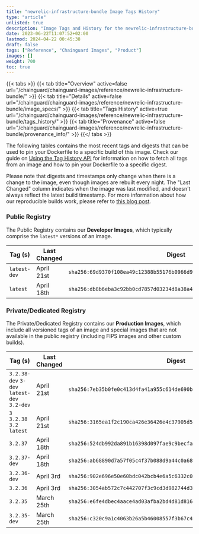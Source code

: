 ```yaml
---
title: "newrelic-infrastructure-bundle Image Tags History"
type: "article"
unlisted: true
description: "Image Tags and History for the newrelic-infrastructure-bundle Chainguard Image"
date: 2023-06-22T11:07:52+02:00
lastmod: 2024-04-22 00:45:38
draft: false
tags: ["Reference", "Chainguard Images", "Product"]
images: []
weight: 700
toc: true
---
```


{{< tabs >}}
{{< tab title="Overview" active=false url="/chainguard/chainguard-images/reference/newrelic-infrastructure-bundle/" >}}
{{< tab title="Details" active=false url="/chainguard/chainguard-images/reference/newrelic-infrastructure-bundle/image_specs/" >}}
{{< tab title="Tags History" active=true url="/chainguard/chainguard-images/reference/newrelic-infrastructure-bundle/tags_history/" >}}
{{< tab title="Provenance" active=false url="/chainguard/chainguard-images/reference/newrelic-infrastructure-bundle/provenance_info/" >}}
{{</ tabs >}}

The following tables contains the most recent tags and digests that can be used to pin your Dockerfile to a specific build of this image. Check our guide on [Using the Tag History API](/chainguard/chainguard-images/using-the-tag-history-api/) for information on how to fetch all tags from an image and how to pin your Dockerfile to a specific digest.

Please note that digests and timestamps only change when there is a change to the image, even though images are rebuilt every night. The "Last Changed" column indicates when the image was last modified, and doesn't always reflect the latest build timestamp. For more information about how our reproducible builds work, please refer to [this blog post](https://www.chainguard.dev/unchained/reproducing-chainguards-reproducible-image-builds).

### Public Registry
The Public Registry contains our **Developer Images**, which typically comprise the `latest*` versions of an image.

| Tag (s)       | Last Changed | Digest                                                                    |
|---------------|--------------|---------------------------------------------------------------------------|
|  `latest-dev` | April 21st   | `sha256:69d9370f108ea49c12388b55176b0966d97e0c767599108bf8fb6188cccc69e6` |
|  `latest`     | April 18th   | `sha256:db8b6eba3c92bb0cd7857d03234d8a38a426ea7530a57fc921d6589e84a23481` |


### Private/Dedicated Registry
The Private/Dedicated Registry contains our **Production Images**, which include all versioned tags of an image and special images that are not available in the public registry (including FIPS images and other custom builds).

| Tag (s)                                      | Last Changed | Digest                                                                    |
|----------------------------------------------|--------------|---------------------------------------------------------------------------|
|  `3.2.38-dev` `3-dev` `latest-dev` `3.2-dev` | April 21st   | `sha256:7eb35b0fe0c413d4fa41a955c614de690b5f56a658c8d20839e23651b9a27ca2` |
|  `3` `3.2.38` `3.2` `latest`                 | April 21st   | `sha256:3165ea1f2c190ca426e36426e4c37905d51c28a696abafb833661f933d0819da` |
|  `3.2.37`                                    | April 18th   | `sha256:524db992da891b16398d097fae9c9becfa27873aee5e08bda4d895e4a6c8471a` |
|  `3.2.37-dev`                                | April 18th   | `sha256:ab68890d7a57f05c4f37b088d9a44c0a68f580529ca20178417cc3738f70f5e7` |
|  `3.2.36-dev`                                | April 3rd    | `sha256:902e696e50e60bdc042bcb4e6a5c6332c00f7508fa9b9db137927e4064be63c9` |
|  `3.2.36`                                    | April 3rd    | `sha256:3054ab572c7c442707f3c9cd3d982744d328b01272d76ab01b86bf3bb8d74d92` |
|  `3.2.35`                                    | March 25th   | `sha256:e6fe4dbec4aace4ad03afba2bd4d81d816eb2551a9802c533849c9286532bdf7` |
|  `3.2.35-dev`                                | March 25th   | `sha256:c320c9a1c4063b26a5b46008557f3b67c461044bf8196974af3072a3f22c9305` |

